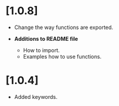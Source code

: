 # [1.0.8]

- Change the way functions are exported.

- **Additions to README file**
   - How to import.
   - Examples how to use functions.

# [1.0.4]

- Added keywords.